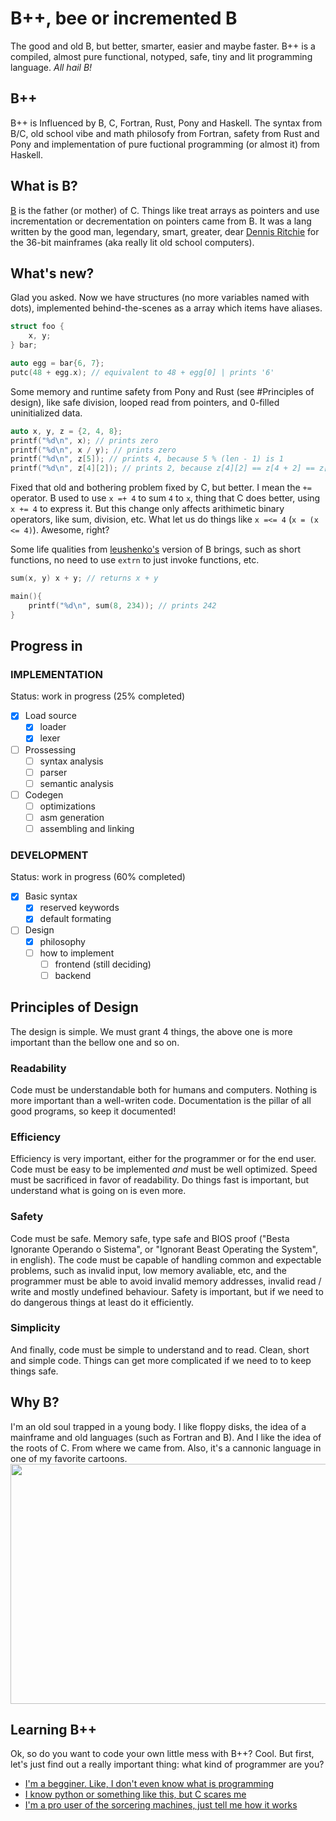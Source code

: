 # B++, bee or incremented B
The good and old B, but better, smarter, easier and maybe faster. B++ is a compiled, almost pure functional, notyped, safe, tiny and lit programming language. _All hail B!_

## B++
B++ is Influenced by B, C, Fortran, Rust, Pony and Haskell. The syntax from B/C, old school vibe and math philosofy from Fortran, safety from Rust and Pony and implementation of pure fuctional programming (or almost it) from Haskell.

## What is B?
[B](https://en.wikipedia.org/wiki/B_(programming_language)) is the father (or mother) of C. Things like treat arrays as pointers and use incrementation or decrementation on pointers came from B. It was a lang written by the good man, legendary, smart, greater, dear [Dennis Ritchie](https://en.wikipedia.org/wiki/Dennis_Ritchie) for the 36-bit mainframes (aka really lit old school computers).

## What's new?
Glad you asked. Now we have structures (no more variables named with dots), implemented behind-the-scenes as a array which items have aliases.
```C
struct foo {
    x, y;
} bar;

auto egg = bar{6, 7};
putc(48 + egg.x); // equivalent to 48 + egg[0] | prints '6'
```
Some memory and runtime safety from Pony and Rust (see #Principles of design), like safe division, looped read from pointers, and 0-filled uninitialized data.
```C
auto x, y, z = {2, 4, 8};
printf("%d\n", x); // prints zero
printf("%d\n", x / y); // prints zero
printf("%d\n", z[5]); // prints 4, because 5 % (len - 1) is 1
printf("%d\n", z[4][2]); // prints 2, because z[4][2] == z[4 + 2] == z[(4 + 2) % (len(z) - 1)] == z[0]
```
Fixed that old and bothering problem fixed by C, but better. I mean the `+=` operator. B used to use `x =+ 4` to sum `4` to `x`, thing that C does better, using `x += 4` to express it. But this change only affects arithimetic binary operators, like sum, division, etc. What let us do things like `x =<= 4` (`x = (x <= 4)`). Awesome, right?

Some life qualities from [leushenko's](https://github.com/Leushenko/ybc) version of B brings, such as short functions, no need to use `extrn` to just invoke functions, etc.
```c
sum(x, y) x + y; // returns x + y

main(){
    printf("%d\n", sum(8, 234)); // prints 242
}
```
## Progress in
### IMPLEMENTATION
Status: work in progress (25% completed)
- [x] Load source
    - [x] loader
    - [x] lexer
- [ ] Prossessing
    - [ ] syntax analysis
    - [ ] parser
    - [ ] semantic analysis
- [ ] Codegen
    - [ ] optimizations
    - [ ] asm generation
    - [ ] assembling and linking
### DEVELOPMENT
Status: work in progress (60% completed)
- [x] Basic syntax
    - [x] reserved keywords
    - [x] default formating
- [ ] Design
    - [x] philosophy
    - [ ] how to implement
        - [ ] frontend (still deciding)
        - [ ] backend

## Principles of Design
The design is simple. We must grant 4 things, the above one is more important than the bellow one and so on.

### Readability
Code must be understandable both for humans and computers. Nothing is more important than a well-writen code. Documentation is the pillar of all good programs, so keep it documented!

### Efficiency
Efficiency is very important, either for the programmer or for the end user. Code must be easy to be implemented _and_ must be well optimized. Speed must be sacrificed in favor of readability. Do things fast is important, but understand what is going on is even more.

### Safety
Code must be safe. Memory safe, type safe and BIOS proof ("Besta Ignorante Operando o Sistema", or "Ignorant Beast Operating the System", in english). The code must be capable of handling common and expectable problems, such as invalid input, low memory avaliable, etc, and the programmer must be able to avoid invalid memory addresses, invalid read / write and mostly undefined behaviour. Safety is important, but if we need to do dangerous things at least do it efficiently.

### Simplicity
And finally, code must be simple to understand and to read. Clean, short and simple code. Things can get more complicated if we need to to keep things safe.

## Why B?
I'm an old soul trapped in a young body. I like floppy disks, the idea of a mainframe and old languages (such as Fortran and B). And I like the idea of the roots of C. From where we came from. Also, it's a cannonic language in one of my favorite cartoons.
<img src="advanced bee++ coding.gif" style="width:680px;height:384px">

## Learning B++
Ok, so do you want to code your own little mess with B++? Cool. But first, let's just find out a really important thing: what kind of programmer are you?
- [I'm a begginer. Like, I don't even know what is programming](doc/Tutorial/BEGINNER.md)
- [I know python or something like this, but C scares me](doc/Tutorial/INTERMEDIARY.md)
- [I'm a pro user of the sorcering machines, just tell me how it works](doc/Tutorial/ADVANCED.md)